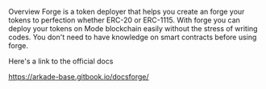 Overview
Forge is a token deployer that helps you create an forge your tokens to perfection whether ERC-20 or ERC-1115.
With forge you can deploy your tokens on Mode blockchain easily without the stress of writing codes. You don't need to have knowledge on smart contracts before using forge.

Here's a link to the official docs

https://arkade-base.gitbook.io/docsforge/